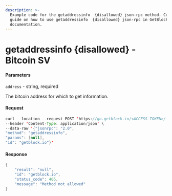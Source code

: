 ```yaml
---
description: >-
  Example code for the getaddressinfo  {disallowed} json-rpc method. Сomplete
  guide on how to use getaddressinfo  {disallowed} json-rpc in GetBlock.io Web3
  documentation.
---
```


# getaddressinfo {disallowed} - Bitcoin SV

#### Parameters

`address` - string, required

The bitcoin address for which to get information.

#### Request

```java
curl --location --request POST 'https://go.getblock.io/<ACCESS-TOKEN>/' \
--header 'Content-Type: application/json' \
--data-raw '{"jsonrpc": "2.0",
"method": "getaddressinfo",
"params": [null],
"id": "getblock.io"}'
```

#### Response

```java
{
    "result": "null",
    "id": "getblock.io",
    "status_code": 405,
    "message": "Method not allowed"
}
```
